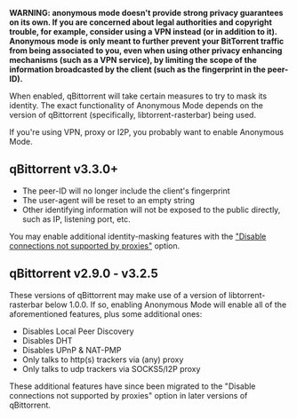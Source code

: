 **WARNING: anonymous mode doesn't provide strong privacy guarantees on its own. If you are concerned about legal authorities and copyright trouble, for example, consider using a VPN instead (or in addition to it). Anonymous mode is only meant to further prevent your BitTorrent traffic from being associated to you, even when using other privacy enhancing mechanisms (such as a VPN service), by limiting the scope of the information broadcasted by the client (such as the fingerprint in the peer-ID).**

When enabled, qBittorrent will take certain measures to try to mask its identity. The exact functionality of Anonymous Mode depends on the version of qBittorrent (specifically, libtorrent-rasterbar) being used.

If you're using VPN, proxy or I2P, you probably want to enable Anonymous Mode.

## qBittorrent v3.3.0+

* The peer-ID will no longer include the client's fingerprint
* The user-agent will be reset to an empty string
* Other identifying information will not be exposed to the public directly, such as IP, listening port, etc.

You may enable additional identity-masking features with the ["Disable connections not supported by proxies"](Disable-connections-not-supported-by-proxies) option.

## qBittorrent v2.9.0 - v3.2.5

These versions of qBittorrent may make use of a version of libtorrent-rasterbar below 1.0.0. If so, enabling Anonymous Mode will enable all of the aforementioned features, plus some additional ones:

* Disables Local Peer Discovery
* Disables DHT
* Disables UPnP & NAT-PMP
* Only talks to http(s) trackers via (any) proxy
* Only talks to udp trackers via SOCKS5/I2P proxy

These additional features have since been migrated to the "Disable connections not supported by proxies" option in later versions of qBittorrent.
